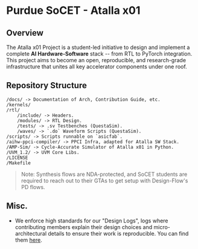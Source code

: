 # Purdue SoCET - Atalla x01 


## Overview 

The Atalla x01 Project is a student-led initiative to design and implement a complete **AI Hardware-Software** stack -- from RTL to PyTorch integration. This project aims to become an open, reproducible, and research-grade infrastructure that unites all key accelerator components under one roof.

## Repository Structure 

```
/docs/ -> Documentation of Arch, Contribution Guide, etc. 
/kernels/ 
/rtl/ 
    /include/ -> Headers. 
    /modules/ -> RTL Design.  
    /tests/ -> .sv Testbenches (QuestaSim). 
    /waves/ -> `.do` Waveform Scripts (QuestaSim). 
/scripts/ -> Scripts runnable on `asicfab`.  
/aihw-ppci-compiler/ -> PPCI Infra, adapted for Atalla SW Stack.
/AMP-Sim/ -> Cycle-Accurate Simulator of Atalla x01 in Python. 
/UVM_1.2/ -> UVM Core Libs. 
/LICENSE 
/Makefile  
```

> Note: Synthesis flows are NDA-protected, and SoCET students are required to reach out to their GTAs to get setup with Design-Flow's PD flows. 

## Misc. 

- We enforce high standards for our "Design Logs", logs where contributing members explain their design choices and micro-architectural details to ensure their work is reproducible. You can find them [here](https://github.com/Purdue-SoCET/aihw-design-logs). 